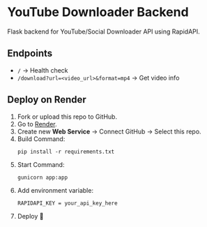 # YouTube Downloader Backend

Flask backend for YouTube/Social Downloader API using RapidAPI.

## Endpoints
- `/` → Health check
- `/download?url=<video_url>&format=mp4` → Get video info

## Deploy on Render
1. Fork or upload this repo to GitHub.
2. Go to [Render](https://render.com).
3. Create new **Web Service** → Connect GitHub → Select this repo.
4. Build Command:  
   ```
   pip install -r requirements.txt
   ```
5. Start Command:  
   ```
   gunicorn app:app
   ```
6. Add environment variable:  
   ```
   RAPIDAPI_KEY = your_api_key_here
   ```
7. Deploy 🚀
